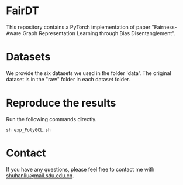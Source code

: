 # FairDT
This repository contains a PyTorch implementation of paper "Fairness-Aware Graph Representation Learning through Bias Disentanglement".

# Datasets
We provide the six datasets we used in the folder 'data'. The original dataset is in the "raw" folder in each dataset folder.

# Reproduce the results
Run the following commands directly.

`sh exp_PolyGCL.sh`


# Contact
If you have any questions, please feel free to contact me with shuhanliu@mail.sdu.edu.cn.
